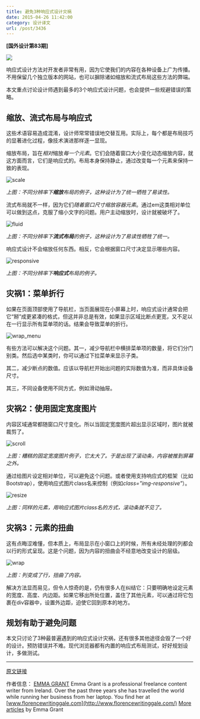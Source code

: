 ```yaml
---
title: 避免3种响应式设计灾祸
date: 2015-04-26 11:42:00
category: 设计译文
url: /post/3436
---
```


**[国外设计第83期]**

![](http://netdna.webdesignerdepot.com/uploads/2015/03/featured1.png)

响应式设计方法对开发者非常有用，因为它使我们的内容在各种设备上广为传播。不用保留几个独立版本的网站，也可以摒除诸如缩放和流式布局这些方法的弊端。

本文重点讨论设计师遇到最多的3个响应式设计问题，也会提供一些规避错误的策略。

## 缩放、流式布局与响应式

这些术语容易造成混淆，设计师常常错误地交替互用。实际上，每个都是布局技巧的显著进化过程，像技术演进那样逐一显现。

缩放布局，旨在*相对*缩放*每一个元素*。它们会随着窗口大小变化动态缩放内容，就这方面而言，它们是响应式的。布局本身保持静止，通过改变每一个元素来保持一致的表现。

![scale](http://netdna.webdesignerdepot.com/uploads/2015/03/scale.png "3 responsive design disasters (and how to avoid them) photo")

*上图：不同分辨率下**缩放**布局的例子，这种设计为了统一牺牲了易读性。*

流式布局就不一样，因为它们*随着窗口尺寸缩放容器元素*。通过em这类相对单位可以做到这点，克服了缩小文字的问题。用户主动缩放时，设计就被破坏了。

![fluid](http://netdna.webdesignerdepot.com/uploads/2015/03/fluid.png "3 responsive design disasters (and how to avoid them) photo")

*上图：不同分辨率下**流式布局**的例子，这种设计为了易读性牺牲了统一。*

响应式设计不会缩放任何东西。相反，它会根据窗口尺寸决定显示哪些内容。

![responsive](http://netdna.webdesignerdepot.com/uploads/2015/03/responsive.png "3 responsive design disasters (and how to avoid them) photo")

*上图：不同分辨率下**响应式**布局的例子。*

## 灾祸1：菜单折行

如果在页面顶部使用了导航栏，当页面展现在小屏幕上时，响应式设计通常会把它“掰”成更紧凑的格式，但这并非总是有效，如果显示区域比断点更宽，又不足以在一行显示所有菜单项的话。结果会导致菜单的折行。

![wrap_menu](http://netdna.webdesignerdepot.com/uploads/2015/03/wrap_menu.png "3 responsive design disasters (and how to avoid them) photo")

有些方法可以解决这个问题。其一，减少导航栏中横排菜单项的数量，将它们分门别类。然后选中某类时，你可以通过下拉菜单来显示子类。

其二，减少断点的数值。应该以导航栏开始出问题的实际数值为准，而非具体设备尺寸。

其三，不同设备使用不同方式，例如滑动抽屉。

## 灾祸2：使用固定宽度图片

内容区域通常都随窗口尺寸变化。所以当固定宽度图片超出显示区域时，图片就被裁剪了。

![scroll](http://netdna.webdesignerdepot.com/uploads/2015/03/scroll.png "3 responsive design disasters (and how to avoid them) photo")

*上图：糟糕的固定宽度图片例子，它太大了。于是出现了滚动条，内容被推到屏幕之外。*

通过给图片设定相对单位，可以避免这个问题。或者使用支持响应式的框架（比如Bootstrap），使用响应式图片class名来控制（例如*class="img-responsive"*）。

![resize](http://netdna.webdesignerdepot.com/uploads/2015/03/resize.png "3 responsive design disasters (and how to avoid them) photo")

*上图：同样的元素，用响应式图片class名的方式，滚动条就不见了。*

## 灾祸3：元素的扭曲

这有点晦涩难懂，但本质上，布局显示在小窗口上的时候，所有未经处理的列都会以行的形式呈现。这是个问题，因为内容的扭曲会不经意地改变设计的层级。

![wrap](http://netdna.webdesignerdepot.com/uploads/2015/03/wrap.png "3 responsive design disasters (and how to avoid them) photo")

*上图：列变成了行，扭曲了内容。*

解决方法显而易见，但令人惊奇的是，仍有很多人在纠结它：只要明确地设定元素的宽度、高度、内边距。如果它移出所处位置，盖住了其他元素，可以通过将它包裹在div容器中，设置外边距，迫使它回到原本的地方。

## 规划有助于避免问题

本文只讨论了3种最普遍遇到的响应式设计灾祸，还有很多其他途径会毁了一个好的设计。预防错误并不难。现代浏览器都有内置的响应式布局测试，好好规划设计，多做测试。

---

[原文链接](http://www.webdesignerdepot.com/2015/04/3-responsive-design-disasters-and-how-to-avoid-them/)

作者信息：
[EMMA GRANT](http://designmodo.com/author/ghazaryan/)
Emma Grant is a professional freelance content writer from Ireland. Over the past three years she has travelled the world while running her business from her laptop. You find her at [www.florencewritinggale.com](http://www.florencewritinggale.com/) [More articles](http://www.webdesignerdepot.com/author/Emma-Grant) by Emma Grant